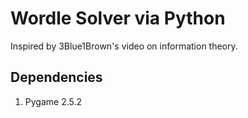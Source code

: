# Wordle Solver via Python 

Inspired by 3Blue1Brown's video on information theory.

## Dependencies 
1. Pygame 2.5.2